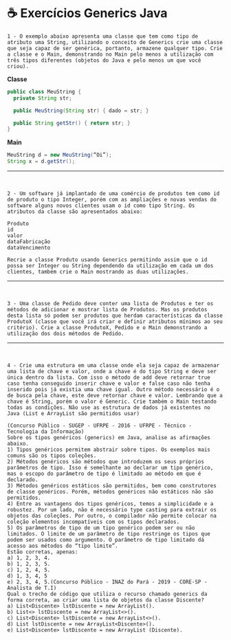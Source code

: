 # ☕ Exercícios Generics Java

    1 - O exemplo abaixo apresenta uma classe que tem como tipo de atributo uma String, utilizando o conceito de Generics crie uma classe que seja capaz de ser genérica, portanto, armazene qualquer tipo. Crie a classe e o Main, demonstrando no Main pelo menos a utilização com três tipos diferentes (objetos do Java e pelo menos um que você criou).

**Classe**

~~~JAVA
public class MeuString {
  private String str;

  public MeuString(String str) { dado = str; }

  public String getStr() { return str; }
}
~~~
**Main**
~~~java
MeuString d = new MeuString(“Oi”);
String x = d.getStr();
~~~

___
<br>

    2 - Um software já implantado de uma comércio de produtos tem como id de produto o tipo Integer, porém com as ampliações e novas vendas do software alguns novos clientes usam o id como tipo String. Os atributos da classe são apresentados abaixo:

    Produto
    id
    valor
    dataFabricação
    dataVencimento

    Recrie a classe Produto usando Generics permitindo assim que o id possa ser Integer ou String dependendo da utilização em cada um dos clientes, também crie o Main mostrando as duas utilizações.

____
<br>

    3 - Uma classe de Pedido deve conter uma lista de Produtos e ter os métodos de adicionar e mostrar lista de Produtos. Mas os produtos desta lista só podem ser produtos que herdam características da classe ProdutoX (classe que você irá criar e definir atributos mínimos ao seu critério). Crie a classe ProdutoX, Pedido e o Main demonstrando a utilização dos dois métodos de Pedido.
    
____
<br>

    4 - Crie uma estrutura em uma classe onde ela seja capaz de armazenar uma lista de chave e valor, onde a chave é do tipo String e deve ser única dentro da lista. Com isso o método de add deve retornar true caso tenha conseguido inserir chave e valor e false caso não tenha inserido pois já existia uma chave igual. Outro método necessário é o de busca pela chave, este deve retornar chave e valor. Lembrando que a chave é String, porém o valor é Generic. Crie também o Main testando todas as condições. Não use as estrutura de dados já existentes no Java (List e ArrayList são permitidos usar)

    (Concurso Público - SUGEP - UFRPE - 2016 - UFRPE - Técnico - Tecnologia da Informação)
    Sobre os tipos genéricos (generics) em Java, analise as afirmações abaixo.
    1) Tipos genéricos permitem abstrair sobre tipos. Os exemplos mais comuns são os tipos coleções.
    2) Métodos genéricos são métodos que introduzem os seus próprios parâmetros de tipo. Isso é semelhante ao declarar um tipo genérico, mas o escopo do parâmetro de tipo é limitado ao método em que é declarado.
    3) Métodos genéricos estáticos são permitidos, bem como construtores de classe genéricos. Porém, métodos genéricos não estáticos não são permitidos.
    4) Entre as vantagens dos tipos genéricos, temos a simplicidade e a robustez. Por um lado, não é necessário type casting para extrair os objetos das coleções. Por outro, o compilador não permite colocar na coleção elementos incompatíveis com os tipos declarados.
    5) Os parâmetros de tipo de um tipo genérico podem ser ou não limitados. O limite de um parâmetro de tipo restringe os tipos que podem ser usados como argumento. O parâmetro de tipo limitado dá acesso aos métodos do “tipo limite”.
    Estão corretas, apenas:
    a) 1, 2, 3, 4. 
    b) 1, 2, 3, 5.                    
    c) 1, 2, 4, 5.                                
    d) 1, 3, 4, 5                                            
    e) 2, 3, 4, 5.(Concurso Público - INAZ do Pará - 2019 - CORE-SP - Analista de T.I)
    Qual o trecho de código que utiliza o recurso chamado generics da forma correta, ao criar uma lista de objetos da classe Discente?
    a) List<Discente> lstDiscente = new ArrayList().
    b) List<> lstDiscente = new ArrayList<>().
    c) List<Discente> lstDiscente = new ArrayList<>().
    d) List lstDiscente = new ArrayList<Discente>().
    e) List<Discente> lstDiscente = new ArrayList (Discente).